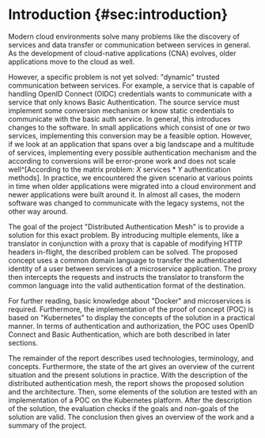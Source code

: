 # Introduction {#sec:introduction}

Modern cloud environments solve many problems like the discovery of services and data transfer or communication between services in general. As the development of cloud-native applications (CNA) evolves, older applications move to the cloud as well.

However, a specific problem is not yet solved: "dynamic" trusted communication between services. For example, a service that is capable of handling OpenID Connect (OIDC) credentials wants to communicate with a service that only knows Basic Authentication. The source service must implement some conversion mechanism or know static credentials to communicate with the basic auth service. In general, this introduces changes to the software. In small applications which consist of one or two services, implementing this conversion may be a feasible option. However, if we look at an application that spans over a big landscape and a multitude of services, implementing every possible authentication mechanism and the according to conversions will be error-prone work and does not scale well^[According to the matrix problem: $X \text{ services} * Y \text{ authentication methods}$]. In practice, we encountered the given scenario at various points in time when older applications were migrated into a cloud environment and newer applications were built around it. In almost all cases, the modern software was changed to communicate with the legacy systems, not the other way around.

The goal of the project "Distributed Authentication Mesh" is to provide a solution for this exact problem. By introducing multiple elements, like a translator in conjunction with a proxy that is capable of modifying HTTP headers in-flight, the described problem can be solved. The proposed concept uses a common domain language to transfer the authenticated identity of a user between services of a microservice application. The proxy then intercepts the requests and instructs the translator to transform the common language into the valid authentication format of the destination.

For further reading, basic knowledge about "Docker" and microservices is required. Furthermore, the implementation of the proof of concept (POC) is based on "Kubernetes" to display the concepts of the solution in a practical manner. In terms of authentication and authorization, the POC uses OpenID Connect and Basic Authentication, which are both described in later sections.

The remainder of the report describes used technologies, terminology, and concepts. Furthermore, the state of the art gives an overview of the current situation and the present solutions in practice. With the description of the distributed authentication mesh, the report shows the proposed solution and the architecture. Then, some elements of the solution are tested with an implementation of a POC on the Kubernetes platform. After the description of the solution, the evaluation checks if the goals and non-goals of the solution are valid. The conclusion then gives an overview of the work and a summary of the project.
